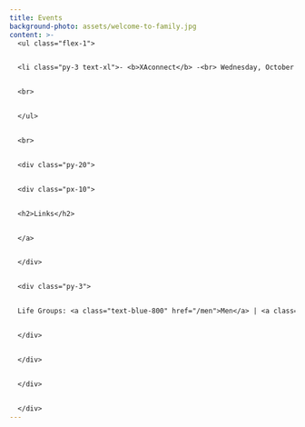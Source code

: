 ```yaml
---
title: Events
background-photo: assets/welcome-to-family.jpg
content: >-
  <ul class="flex-1">


  <li class="py-3 text-xl">- <b>XAconnect</b> -<br> Wednesday, October 6, 2021 @ 7 PM in Genome Science G010 <br>Check out our <a href="https://heellife.unc.edu/organization/chi-alpha-christian-fellowship/events">Heel Life</a> page for future meeting dates!<br> <a href="/">CLICK HERE</a> for our Get Connected form to contact us!


  <br>


  </ul>


  <br>


  <div class="py-20">


  <div class="px-10">


  <h2>Links</h2>


  </a>


  </div>


  <div class="py-3">


  Life Groups: <a class="text-blue-800" href="/men">Men</a> | <a class="text-blue-800" href="/women">Women</a>


  </div>


  </div>


  </div>


  </div>
---
```

